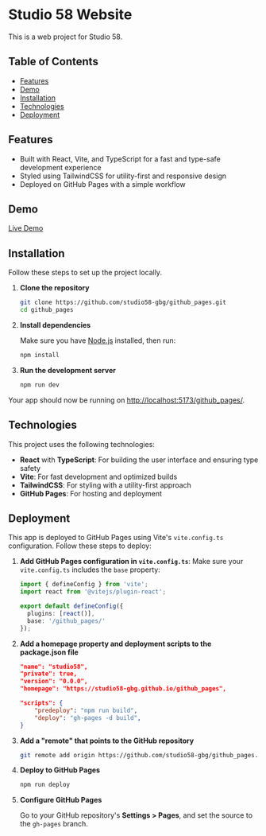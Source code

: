 # Studio 58 Website

This is a web project for Studio 58.

## Table of Contents

- [Features](#features)
- [Demo](#demo)
- [Installation](#installation)
- [Technologies](#technologies)
- [Deployment](#deployment)

## Features

- Built with React, Vite, and TypeScript for a fast and type-safe development experience
- Styled using TailwindCSS for utility-first and responsive design
- Deployed on GitHub Pages with a simple workflow

## Demo

[Live Demo](https://studio58-gbg.github.io/github_pages/)

## Installation

Follow these steps to set up the project locally.

1. **Clone the repository**

    ```bash
    git clone https://github.com/studio58-gbg/github_pages.git
    cd github_pages
    ```

2. **Install dependencies**

    Make sure you have [Node.js](https://nodejs.org/) installed, then run:

    ```bash
    npm install
    ```

3. **Run the development server**

    ```bash
    npm run dev
    ```

Your app should now be running on [http://localhost:5173/github_pages/](http://localhost:5173/github_pages/).

## Technologies

This project uses the following technologies:

- **React** with **TypeScript**: For building the user interface and ensuring type safety
- **Vite**: For fast development and optimized builds
- **TailwindCSS**: For styling with a utility-first approach
- **GitHub Pages**: For hosting and deployment

## Deployment

This app is deployed to GitHub Pages using Vite's `vite.config.ts` configuration. Follow these steps to deploy:

1. **Add GitHub Pages configuration in `vite.config.ts`**:
   Make sure your `vite.config.ts` includes the `base` property:

    ```typescript
    import { defineConfig } from 'vite';
    import react from '@vitejs/plugin-react';

    export default defineConfig({
      plugins: [react()],
      base: '/github_pages/'
    });
    ```

2. **Add a homepage property and deployment scripts to the package.json file**

    ```json
    "name": "studio58",
    "private": true,
    "version": "0.0.0",
    "homepage": "https://studio58-gbg.github.io/github_pages",
    ```

    ```json
    "scripts": {
        "predeploy": "npm run build",
        "deploy": "gh-pages -d build",
    }
    ```
3. **Add a "remote" that points to the GitHub repository**

    ```bash
    git remote add origin https://github.com/studio58-gbg/github_pages.git
    ```


4. **Deploy to GitHub Pages**

    ```bash
    npm run deploy
    ```

5. **Configure GitHub Pages**

    Go to your GitHub repository's **Settings > Pages**, and set the source to the `gh-pages` branch.